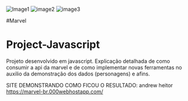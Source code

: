 ![Image1](https://user-images.githubusercontent.com/78436676/120224842-97674d80-c21a-11eb-9278-639a4af67b07.png)
![image2](https://user-images.githubusercontent.com/78436676/120224844-97ffe400-c21a-11eb-811c-18122aa0ad3f.png)
![image3](https://user-images.githubusercontent.com/78436676/120224847-98987a80-c21a-11eb-9016-efb87fec8fd4.png)

#Marvel
# Project-Javascript

Projeto desenvolvido em javascript.
Explicação detalhada de como consumir a api da marvel e de como implementar novas ferramentas no auxilio da demonstração dos dados (personagens) e afins.

SITE DEMONSTRANDO COMO FICOU O RESULTADO:
andrew
heitor
https://marvel-br.000webhostapp.com/
